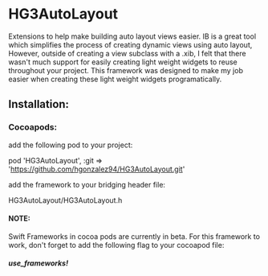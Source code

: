 # HG3AutoLayout
Extensions to help make building auto layout views easier. IB is a great tool which simplifies the process of creating dynamic views using auto layout, However, outside of creating a view subclass with a .xib, I felt that there wasn't much support for easily creating light weight widgets to reuse throughout your project. This framework was designed to make my job easier when creating these light weight widgets programatically.

## Installation:

### Cocoapods:
add the following pod to your project:

pod 'HG3AutoLayout', :git => 'https://github.com/hgonzalez94/HG3AutoLayout.git'

add the framework to your bridging header file:

HG3AutoLayout/HG3AutoLayout.h

#### NOTE:
Swift Frameworks in cocoa pods are currently in beta. For this framework to work, don't forget to add the following flag to your cocoapod file:

##### use_frameworks!
